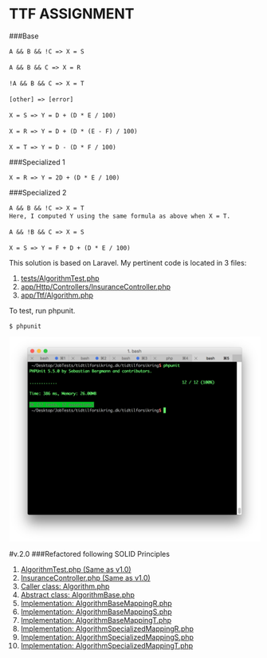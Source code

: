 # TTF ASSIGNMENT

###Base
```$xslt
A && B && !C => X = S

A && B && C => X = R

!A && B && C => X = T

[other] => [error]

X = S => Y = D + (D * E / 100)

X = R => Y = D + (D * (E - F) / 100)

X = T => Y = D - (D * F / 100)
```

###Specialized 1
```$xslt
X = R => Y = 2D + (D * E / 100)
```

###Specialized 2
```$xslt
A && B && !C => X = T
Here, I computed Y using the same formula as above when X = T.

A && !B && C => X = S

X = S => Y = F + D + (D * E / 100)
```

This solution is based on Laravel.  My pertinent code is located in 3 files:

1. [tests/AlgorithmTest.php](https://github.com/rusbal/tidtilforsikring/blob/master/tests/AlgorithmTest.php "AlgorithmTest.php")
2. [app/Http/Controllers/InsuranceController.php](https://github.com/rusbal/tidtilforsikring/blob/master/app/Http/Controllers/InsuranceController.php "InsuranceController.php")
3. [app/Ttf/Algorithm.php](https://github.com/rusbal/tidtilforsikring/blob/master/app/Ttf/Algorithm.php "Algorithm.php")

To test, run phpunit.
```$xslt
$ phpunit
```
![Alt](https://github.com/rusbal/tidtilforsikring/blob/master/Screen%20Shot%202016-12-21%20at%2012.16.03%20AM.png?raw=true "Test result")

#v.2.0
###Refactored following SOLID Principles

1. [AlgorithmTest.php (Same as v1.0)](https://github.com/rusbal/tidtilforsikring/blob/master/tests/AlgorithmTest.php "tests/AlgorithmTest.php")
2. [InsuranceController.php (Same as v1.0)](https://github.com/rusbal/tidtilforsikring/blob/master/app/Http/Controllers/InsuranceController.php "app/Http/Controllers/InsuranceController.php")
3. [Caller class: Algorithm.php](https://github.com/rusbal/tidtilforsikring/blob/master/app/Ttf/Algorithm.php "app/Ttf/Algorithm.php")
4. [Abstract class: AlgorithmBase.php](https://github.com/rusbal/tidtilforsikring/blob/master/app/Ttf/AlgorithmBase.php "app/Ttf/AlgorithmBase.php")
5. [Implementation: AlgorithmBaseMappingR.php](https://github.com/rusbal/tidtilforsikring/blob/master/app/Ttf/AlgorithmBaseMappingR.php "app/Ttf/AlgorithmBaseMappingR.php")
6. [Implementation: AlgorithmBaseMappingS.php](https://github.com/rusbal/tidtilforsikring/blob/master/app/Ttf/AlgorithmBaseMappingS.php "app/Ttf/AlgorithmBaseMappingS.php")
7. [Implementation: AlgorithmBaseMappingT.php](https://github.com/rusbal/tidtilforsikring/blob/master/app/Ttf/AlgorithmBaseMappingT.php "app/Ttf/AlgorithmBaseMappingT.php")
8. [Implementation: AlgorithmSpecializedMappingR.php](https://github.com/rusbal/tidtilforsikring/blob/master/app/Ttf/AlgorithmSpecializedMappingR.php "app/Ttf/AlgorithmSpecializedMappingR.php")
9. [Implementation: AlgorithmSpecializedMappingS.php](https://github.com/rusbal/tidtilforsikring/blob/master/app/Ttf/AlgorithmSpecializedMappingS.php "app/Ttf/AlgorithmSpecializedMappingS.php")
10. [Implementation: AlgorithmSpecializedMappingT.php](https://github.com/rusbal/tidtilforsikring/blob/master/app/Ttf/AlgorithmSpecializedMappingT.php "app/Ttf/AlgorithmSpecializedMappingT.php")